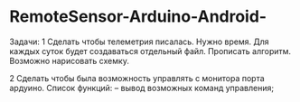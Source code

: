 # RemoteSensor-Arduino-Android-

Задачи:
1 Сделать чтобы телеметрия писалась.
Нужно время. Для каждых суток будет создаваться отдельный файл. Прописать алгоритм. Возможно нарисовать схемку.

2 Сделать чтобы была возможность управлять с монитора порта ардуино.
Список функций:
  – вывод возможных команд управления;
  
